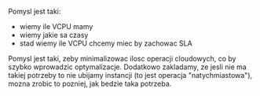 Pomysl jest taki:
  - wiemy ile VCPU mamy
  - wiemy jakie sa czasy
  - stad wiemy ile VCPU chcemy miec by zachowac SLA

Pomysl jest taki, zeby minimalizowac ilosc operacji cloudowych, co by szybko wprowadzic optymalizacje. Dodatkowo zakladamy, ze jesli nie ma takiej potrzeby to nie ubijamy instancji (to jest operacja "natychmiastowa"), mozna zrobic to pozniej, jak bedzie taka potrzeba.